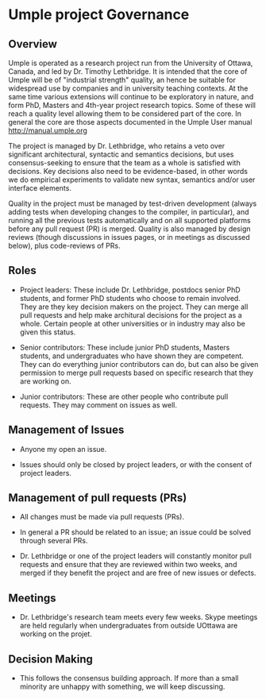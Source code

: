 # Umple project Governance

## Overview

Umple is operated as a research project run from the University of Ottawa, Canada, and led by Dr. Timothy Lethbridge.
It is intended that the core of Umple will be of "industrial strength" quality, an hence be suitable for widespread use
by companies and in university teaching contexts. At the same time various extensions will continue to be exploratory in nature,
and form PhD, Masters and 4th-year project research topics. Some of these will reach a quality level allowing them to be considered
part of the core. In general the core are those aspects documented in the Umple User manual http://manual.umple.org

The project is managed by Dr. Lethbridge, who retains a veto over significant architectural, syntactic and semantics decisions,
but uses consensus-seeking to ensure that the team as a whole is satisfied with decisions. Key decisions also need to be
evidence-based, in other words we do empirical experiments to validate new syntax, semantics and/or user interface elements.

Quality in the project must be managed by test-driven development (always adding tests when developing changes to the compiler,
in particular), and running all the previous tests automatically and on all supported platforms before any pull request (PR) is merged.
Quality is also managed by design reviews (though discussions in issues pages, or in meetings as discussed below), plus 
code-reviews of PRs.

## Roles

 * Project leaders: These include Dr. Lethbridge, postdocs senior PhD students, and former PhD students who choose to remain involved.
   They are they key decision makers on the project. They can merge all pull requests and help make architural decisions for the
   project as a whole. Certain people at other universities or in industry may also be given this status. 
 
 * Senior contributors: These include junior PhD students, Masters students, and undergraduates who have shown they are competent.
   They can do everything junior contributors can do, but can also be given permission to merge pull requests based on
   specific research that they are working on.
 
 * Junior contributors: These are other people who contribute pull requests. They may comment on issues as well.

## Management of Issues

 * Anyone my open an issue.

 * Issues should only be closed by project leaders, or with the consent of project leaders.
  
## Management of pull requests (PRs)

  * All changes must be made via pull requests (PRs).

  * In general a PR should be related to an issue; an issue could be solved through several PRs.

  * Dr. Lethbridge or one of the project leaders will constantly monitor pull requests and ensure that they are reviewed within
  two weeks, and merged if they benefit the project and are free of new issues or defects.

## Meetings

 * Dr. Lethbridge's research team meets every few weeks. Skype meetings are held regularly when undergraduates from outside UOttawa
 are working on the projet.

## Decision Making

  * This follows the consensus building approach. If more than a small minority are unhappy with something, we will keep 
  discussing.
